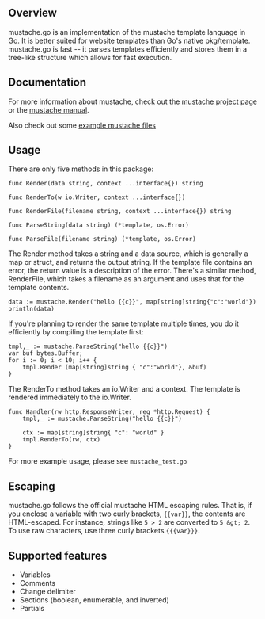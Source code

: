 ## Overview

mustache.go is an implementation of the mustache template language in Go. It is better suited for website templates than Go's native pkg/template. mustache.go is fast -- it parses templates efficiently and stores them in a tree-like structure which allows for fast execution. 

## Documentation

For more information about mustache, check out the [mustache project page](http://github.com/defunkt/mustache) or the [mustache manual](http://mustache.github.com/mustache.5.html).

Also check out some [example mustache files](http://github.com/defunkt/mustache/tree/master/examples/)

## Usage

There are only five methods in this package:

    func Render(data string, context ...interface{}) string
    
	func RenderTo(w io.Writer, context ...interface{})

    func RenderFile(filename string, context ...interface{}) string
    
    func ParseString(data string) (*template, os.Error)
    
    func ParseFile(filename string) (*template, os.Error) 


The Render method takes a string and a data source, which is generally a map or struct, and returns the output string. If the template file contains an error, the return value is a description of the error. There's a similar method, RenderFile, which takes a filename as an argument and uses that for the template contents. 

    data := mustache.Render("hello {{c}}", map[string]string{"c":"world"})
    println(data)


If you're planning to render the same template multiple times, you do it efficiently by compiling the template first:

    tmpl,_ := mustache.ParseString("hello {{c}}")
    var buf bytes.Buffer;
    for i := 0; i < 10; i++ {
        tmpl.Render (map[string]string { "c":"world"}, &buf)  
    }


The RenderTo method takes an io.Writer and a context.  The template is rendered immediately to the io.Writer.

    func Handler(rw http.ResponseWriter, req *http.Request) {
        tmpl,_ := mustache.ParseString("hello {{c}}")
    
        ctx := map[string]string{ "c": "world" }    
        tmpl.RenderTo(rw, ctx)
    }



For more example usage, please see `mustache_test.go`

## Escaping

mustache.go follows the official mustache HTML escaping rules. That is, if you enclose a variable with two curly brackets, `{{var}}`, the contents are HTML-escaped. For instance, strings like `5 > 2` are converted to `5 &gt; 2`. To use raw characters, use three curly brackets `{{{var}}}`.
 
## Supported features

* Variables
* Comments
* Change delimiter
* Sections (boolean, enumerable, and inverted)
* Partials


